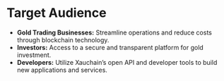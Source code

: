 # Target Audience

* **Gold Trading Businesses:** Streamline operations and reduce costs through blockchain technology.
* **Investors:** Access to a secure and transparent platform for gold investment.
* **Developers:** Utilize Xauchain’s open API and developer tools to build new applications and services.
